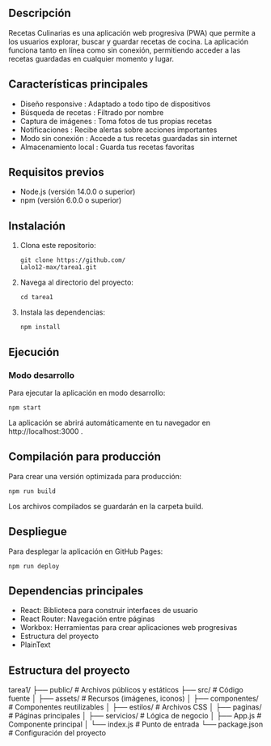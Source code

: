 ## Descripción
Recetas Culinarias es una aplicación web progresiva (PWA) que permite a los usuarios explorar, buscar y guardar recetas de cocina.
La aplicación funciona tanto en línea como sin conexión, permitiendo acceder a las recetas guardadas en cualquier momento y lugar.

## Características principales
-  Diseño responsive : Adaptado a todo tipo de dispositivos
-  Búsqueda de recetas : Filtrado por nombre
-  Captura de imágenes : Toma fotos de tus propias recetas
-  Notificaciones : Recibe alertas sobre acciones importantes
-  Modo sin conexión : Accede a tus recetas guardadas sin internet
-  Almacenamiento local : Guarda tus recetas favoritas
## Requisitos previos
- Node.js (versión 14.0.0 o superior)
- npm (versión 6.0.0 o superior)

## Instalación
1. Clona este repositorio:
   
   ```
   git clone https://github.com/
   Lalo12-max/tarea1.git
   ```
2. Navega al directorio del proyecto:
   
   ```
   cd tarea1
   ```
3. Instala las dependencias:
   
   ```
   npm install
   ```
## Ejecución
### Modo desarrollo
Para ejecutar la aplicación en modo desarrollo:

```
npm start
```
La aplicación se abrirá automáticamente en tu navegador en http://localhost:3000 .

## Compilación para producción
Para crear una versión optimizada para producción:


```
npm run build
```

Los archivos compilados se guardarán en la carpeta build.

## Despliegue
Para desplegar la aplicación en GitHub Pages:

```
npm run deploy
```

## Dependencias principales
- React: Biblioteca para construir interfaces de usuario
- React Router: Navegación entre páginas
- Workbox: Herramientas para crear aplicaciones web progresivas
- Estructura del proyecto
- PlainText

## Estructura del proyecto
tarea1/
├── public/               # Archivos públicos y estáticos
├── src/                  # Código fuente
│   ├── assets/           # Recursos (imágenes, iconos)
│   ├── componentes/      # Componentes reutilizables
│   ├── estilos/          # Archivos CSS
│   ├── paginas/          # Páginas principales
│   ├── servicios/        # Lógica de negocio
│   ├── App.js            # Componente principal
│   └── index.js          # Punto de entrada
└── package.json          # Configuración del proyecto


